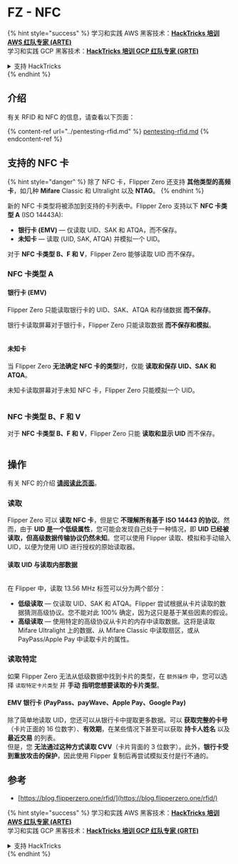 # FZ - NFC

{% hint style="success" %}
学习和实践 AWS 黑客技术：<img src="/.gitbook/assets/arte.png" alt="" data-size="line">[**HackTricks 培训 AWS 红队专家 (ARTE)**](https://training.hacktricks.xyz/courses/arte)<img src="/.gitbook/assets/arte.png" alt="" data-size="line">\
学习和实践 GCP 黑客技术：<img src="/.gitbook/assets/grte.png" alt="" data-size="line">[**HackTricks 培训 GCP 红队专家 (GRTE)**<img src="/.gitbook/assets/grte.png" alt="" data-size="line">](https://training.hacktricks.xyz/courses/grte)

<details>

<summary>支持 HackTricks</summary>

* 查看 [**订阅计划**](https://github.com/sponsors/carlospolop)!
* **加入** 💬 [**Discord 群组**](https://discord.gg/hRep4RUj7f) 或 [**Telegram 群组**](https://t.me/peass) 或 **关注** 我们的 **Twitter** 🐦 [**@hacktricks\_live**](https://twitter.com/hacktricks\_live)**.**
* **通过向** [**HackTricks**](https://github.com/carlospolop/hacktricks) 和 [**HackTricks Cloud**](https://github.com/carlospolop/hacktricks-cloud) GitHub 仓库提交 PR 来分享黑客技巧。

</details>
{% endhint %}

## 介绍 <a href="#id-9wrzi" id="id-9wrzi"></a>

有关 RFID 和 NFC 的信息，请查看以下页面：

{% content-ref url="../pentesting-rfid.md" %}
[pentesting-rfid.md](../pentesting-rfid.md)
{% endcontent-ref %}

## 支持的 NFC 卡 <a href="#id-9wrzi" id="id-9wrzi"></a>

{% hint style="danger" %}
除了 NFC 卡，Flipper Zero 还支持 **其他类型的高频卡**，如几种 **Mifare** Classic 和 Ultralight 以及 **NTAG**。
{% endhint %}

新的 NFC 卡类型将被添加到支持的卡列表中。Flipper Zero 支持以下 **NFC 卡类型 A** (ISO 14443A):

* ﻿**银行卡 (EMV)** — 仅读取 UID、SAK 和 ATQA，而不保存。
* ﻿**未知卡** — 读取 (UID, SAK, ATQA) 并模拟一个 UID。

对于 **NFC 卡类型 B、F 和 V**，Flipper Zero 能够读取 UID 而不保存。

### NFC 卡类型 A <a href="#uvusf" id="uvusf"></a>

#### 银行卡 (EMV) <a href="#kzmrp" id="kzmrp"></a>

Flipper Zero 只能读取银行卡的 UID、SAK、ATQA 和存储数据 **而不保存**。

银行卡读取屏幕对于银行卡，Flipper Zero 只能读取数据 **而不保存和模拟**。

<figure><img src="https://cdn.flipperzero.one/Monosnap_Miro_2022-08-17_12-26-31.png?auto=format&#x26;ixlib=react-9.1.1&#x26;h=916&#x26;w=2662" alt=""><figcaption></figcaption></figure>

#### 未知卡 <a href="#id-37eo8" id="id-37eo8"></a>

当 Flipper Zero **无法确定 NFC 卡的类型**时，仅能 **读取和保存 UID、SAK 和 ATQA**。

未知卡读取屏幕对于未知 NFC 卡，Flipper Zero 只能模拟一个 UID。

<figure><img src="https://cdn.flipperzero.one/Monosnap_Miro_2022-08-17_12-27-53.png?auto=format&#x26;ixlib=react-9.1.1&#x26;h=932&#x26;w=2634" alt=""><figcaption></figcaption></figure>

### NFC 卡类型 B、F 和 V <a href="#wyg51" id="wyg51"></a>

对于 **NFC 卡类型 B、F 和 V**，Flipper Zero 只能 **读取和显示 UID** 而不保存。

<figure><img src="https://archbee.imgix.net/3StCFqarJkJQZV-7N79yY/zBU55Fyj50TFO4U7S-OXH_screenshot-2022-08-12-at-182540.png?auto=format&#x26;ixlib=react-9.1.1&#x26;h=1080&#x26;w=2704" alt=""><figcaption></figcaption></figure>

## 操作

有关 NFC 的介绍 [**请阅读此页面**](../pentesting-rfid.md#high-frequency-rfid-tags-13.56-mhz)。

### 读取

Flipper Zero 可以 **读取 NFC 卡**，但是它 **不理解所有基于 ISO 14443 的协议**。然而，由于 **UID 是一个低级属性**，您可能会发现自己处于一种情况，即 **UID 已经被读取，但高级数据传输协议仍然未知**。您可以使用 Flipper 读取、模拟和手动输入 UID，以便为使用 UID 进行授权的原始读取器。

#### 读取 UID 与读取内部数据 <a href="#reading-the-uid-vs-reading-the-data-inside" id="reading-the-uid-vs-reading-the-data-inside"></a>

<figure><img src="../../../.gitbook/assets/image (217).png" alt=""><figcaption></figcaption></figure>

在 Flipper 中，读取 13.56 MHz 标签可以分为两个部分：

* **低级读取** — 仅读取 UID、SAK 和 ATQA。Flipper 尝试根据从卡片读取的数据猜测高级协议。您不能对此 100% 确定，因为这只是基于某些因素的假设。
* **高级读取** — 使用特定的高级协议从卡片的内存中读取数据。这将是读取 Mifare Ultralight 上的数据、从 Mifare Classic 中读取扇区，或从 PayPass/Apple Pay 中读取卡片的属性。

### 读取特定

如果 Flipper Zero 无法从低级数据中找到卡片的类型，在 `额外操作` 中，您可以选择 `读取特定卡片类型` 并 **手动** **指明您想要读取的卡片类型**。

#### EMV 银行卡 (PayPass、payWave、Apple Pay、Google Pay) <a href="#emv-bank-cards-paypass-paywave-apple-pay-google-pay" id="emv-bank-cards-paypass-paywave-apple-pay-google-pay"></a>

除了简单地读取 UID，您还可以从银行卡中提取更多数据。可以 **获取完整的卡号**（卡片正面的 16 位数字）、**有效期**，在某些情况下甚至可以获取 **持卡人姓名** 以及 **最近交易** 的列表。\
但是，您 **无法通过这种方式读取 CVV**（卡片背面的 3 位数字）。此外，**银行卡受到重放攻击的保护**，因此使用 Flipper 复制后再尝试模拟支付是行不通的。

## 参考

* [https://blog.flipperzero.one/rfid/](https://blog.flipperzero.one/rfid/)

{% hint style="success" %}
学习和实践 AWS 黑客技术：<img src="/.gitbook/assets/arte.png" alt="" data-size="line">[**HackTricks 培训 AWS 红队专家 (ARTE)**](https://training.hacktricks.xyz/courses/arte)<img src="/.gitbook/assets/arte.png" alt="" data-size="line">\
学习和实践 GCP 黑客技术：<img src="/.gitbook/assets/grte.png" alt="" data-size="line">[**HackTricks 培训 GCP 红队专家 (GRTE)**<img src="/.gitbook/assets/grte.png" alt="" data-size="line">](https://training.hacktricks.xyz/courses/grte)

<details>

<summary>支持 HackTricks</summary>

* 查看 [**订阅计划**](https://github.com/sponsors/carlospolop)!
* **加入** 💬 [**Discord 群组**](https://discord.gg/hRep4RUj7f) 或 [**Telegram 群组**](https://t.me/peass) 或 **关注** 我们的 **Twitter** 🐦 [**@hacktricks\_live**](https://twitter.com/hacktricks\_live)**.**
* **通过向** [**HackTricks**](https://github.com/carlospolop/hacktricks) 和 [**HackTricks Cloud**](https://github.com/carlospolop/hacktricks-cloud) GitHub 仓库提交 PR 来分享黑客技巧。

</details>
{% endhint %}
